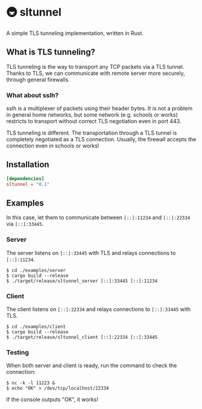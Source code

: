 # 🚇 sltunnel
A simple TLS tunneling implementation, written in Rust.

## What is TLS tunneling?
TLS tunneling is the way to transport any TCP packets via a TLS tunnel.
Thanks to TLS, we can communicate with remote server more securely, through general firewalls.

### What about sslh?
sslh is a multiplexer of packets using their header bytes.
It is not a problem in general home networks, but some network (e.g. schools or works) restricts to transport without correct TLS negotiation even in port 443.

TLS tunneling is different.
The transportation through a TLS tunnel is completely negotiated as a TLS connection.
Usually, the firewall accepts the connection even in schools or works!

## Installation
```toml
[dependencies]
sltunnel = "0.1"
```

## Examples
In this case, let them to communicate between `[::]:11234` and `[::]:22334` via `[::]:33445`.

### Server
The server listens on `[::]:33445` with TLS and relays connections to `[::]:11234`.

```console
$ cd ./examples/server
$ cargo build --release
$ ./target/release/sltunnel_server [::]:33445 [::]:11234
```

### Client
The client listens on `[::]:22334` and relays connections to `[::]:33445` with TLS.

```console
$ cd ./examples/client
$ cargo build --release
$ ./target/release/sltunnel_client [::]:22334 [::]:33445
```

### Testing
When both server and client is ready, run the command to check the connection:

```console
$ nc -k -l 11223 &
$ echo "OK" > /dev/tcp/localhost/22334
```

If the console outputs "OK", it works!
